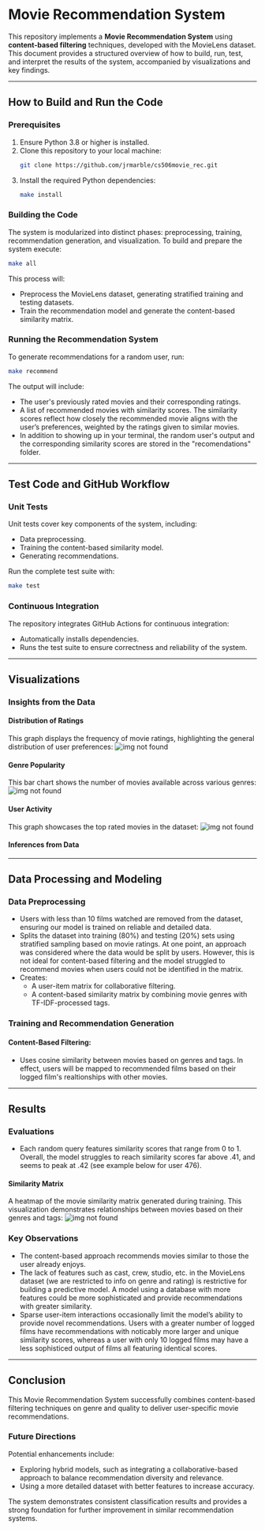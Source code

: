 # Movie Recommendation System

This repository implements a **Movie Recommendation System** using **content-based filtering** techniques, developed with the MovieLens dataset. This document provides a structured overview of how to build, run, test, and interpret the results of the system, accompanied by visualizations and key findings.

---

## How to Build and Run the Code

### Prerequisites
1. Ensure Python 3.8 or higher is installed.
2. Clone this repository to your local machine:
   ```bash
   git clone https://github.com/jrmarble/cs506movie_rec.git
   ```
3. Install the required Python dependencies:
   ```bash
   make install
   ```

### Building the Code
The system is modularized into distinct phases: preprocessing, training, recommendation generation, and visualization. To build and prepare the system execute:

```bash
make all
```

This process will:

- Preprocess the MovieLens dataset, generating stratified training and testing datasets.
- Train the recommendation model and generate the content-based similarity matrix.

### Running the Recommendation System
To generate recommendations for a random user, run:

```bash
make recommend
```

The output will include:

- The user's previously rated movies and their corresponding ratings.
- A list of recommended movies with similarity scores. The similarity scores reflect how closely the recommended movie aligns with the user’s preferences, weighted by the ratings given to similar movies.
- In addition to showing up in your terminal, the random user's output and the corresponding similarity scores are stored in the "recomendations" folder.

---

## Test Code and GitHub Workflow

### Unit Tests
Unit tests cover key components of the system, including:

- Data preprocessing.
- Training the content-based similarity model.
- Generating recommendations.

Run the complete test suite with:

```bash
make test
```

### Continuous Integration
The repository integrates GitHub Actions for continuous integration:

- Automatically installs dependencies.
- Runs the test suite to ensure correctness and reliability of the system.

---

## Visualizations

### Insights from the Data

#### Distribution of Ratings

This graph displays the frequency of movie ratings, highlighting the general distribution of user preferences: ![img not found](graph/rating_dist.png)

#### Genre Popularity

This bar chart shows the number of movies available across various genres: ![img not found](graph/genre_frequency.png)

#### User Activity

This graph showcases the top rated movies in the dataset: 
![img not found](top_ratings.png)

#### Inferences from Data



---

## Data Processing and Modeling

### Data Preprocessing
- Users with less than 10 films watched are removed from the dataset, ensuring our model is trained on reliable and detailed data.
- Splits the dataset into training (80%) and testing (20%) sets using stratified sampling based on movie ratings. At one point, an approach was considered where the data would be split by users. However, this is not ideal for content-based filtering and the model struggled to recommend movies when users could not be identified in the matrix.
- Creates:
  - A user-item matrix for collaborative filtering.
  - A content-based similarity matrix by combining movie genres with TF-IDF-processed tags.

### Training and Recommendation Generation

#### Content-Based Filtering:

- Uses cosine similarity between movies based on genres and tags. In effect, users will be mapped to recommended films based on their logged film's realtionships with other movies.

---

## Results

### Evaluations
- Each random query features similarity scores that range from 0 to 1. Overall, the model struggles to reach similarity scores far above .41, and seems to peak at .42 (see example below for user 476).

#### Similarity Matrix

A heatmap of the movie similarity matrix generated during training. This visualization demonstrates relationships between movies based on their genres and tags: 
![img not found](graph/similarity_matrix.png)

### Key Observations
- The content-based approach recommends movies similar to those the user already enjoys.
- The lack of features such as cast, crew, studio, etc. in the MovieLens dataset (we are restricted to info on genre and rating) is restrictive for building a predictive model. A model using a database with more features could be more sophisticated and provide recommendations with greater similarity. 
- Sparse user-item interactions occasionally limit the model’s ability to provide novel recommendations. Users with a greater number of logged films have recommendations with noticably more larger and unique similarity scores, whereas a user with only 10 logged films may have a less sophisticed output of films all featuring identical scores.

---

## Conclusion

This Movie Recommendation System successfully combines content-based filtering techniques on genre and quality to deliver user-specific movie recommendations.

### Future Directions
Potential enhancements include:

- Exploring hybrid models, such as integrating a collaborative-based approach to balance recommendation diversity and relevance.
- Using a more detailed dataset with better features to increase accuracy.

The system demonstrates consistent classification results and provides a strong foundation for further improvement in similar recommendation systems.